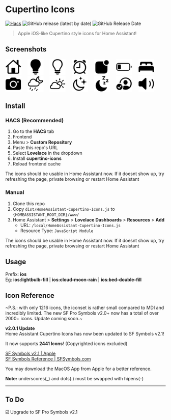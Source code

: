 # Cupertino Icons

[![Hacs](https://img.shields.io/badge/HACS-Custom-41BDF5.svg?style=for-the-badge)](https://github.com/hacs/integration)
![GitHub release (latest by date)](https://img.shields.io/github/v/release/timpihl/cupertino-icons?style=for-the-badge) 
![GitHub Release Date](https://img.shields.io/github/release-date/timpihl/cupertino-icons?style=for-the-badge)

> Apple iOS-like Cupertino style icons for Home Assistant!

## Screenshots

<div style="display: inline-block;">
<img src="https://github.com/timpihl/cupertino-icons/blob/master/docs/house.svg" alt="preview"  width="50"/>
  &#8287;&#8287;&#8287;
<img src="https://github.com/timpihl/cupertino-icons/blob/master/docs/lightbulb_fill.svg" alt="preview"  width="50"/>
  &#8287;&#8287;&#8287;
<img src="https://github.com/timpihl/cupertino-icons/blob/master/docs/lightbulb.svg" alt="preview"  width="50"/>
  &#8287;&#8287;&#8287;
<img src="https://github.com/timpihl/cupertino-icons/blob/master/docs/alarm.svg" alt="preview" width="50"/>
  &#8287;&#8287;&#8287;
<img src="https://github.com/timpihl/cupertino-icons/blob/master/docs/app_badge_fill.svg" alt="preview"  width="50"/>
  &#8287;&#8287;&#8287;
<img src="https://github.com/timpihl/cupertino-icons/blob/master/docs/battery_25.svg" alt="preview"  width="50"/>
  &#8287;&#8287;&#8287;
<img src="https://github.com/timpihl/cupertino-icons/blob/master/docs/bed_double_fill.svg" alt="preview"  width="50"/>
  <br/>
<img src="https://github.com/timpihl/cupertino-icons/blob/master/docs/camera_fill.svg" alt="preview"  width="50"/>
  &#8287;&#8287;&#8287;
<img src="https://github.com/timpihl/cupertino-icons/blob/master/docs/cloud_moon_rain.svg" alt="preview"  width="50"/>
  &#8287;&#8287;&#8287;
<img src="https://github.com/timpihl/cupertino-icons/blob/master/docs/cloud_sun.svg" alt="preview"  width="50"/>
  &#8287;&#8287;&#8287;
<img src="https://github.com/timpihl/cupertino-icons/blob/master/docs/moon_stars.svg" alt="preview"  width="50"/>
  &#8287;&#8287;&#8287;
<img src="https://github.com/timpihl/cupertino-icons/blob/master/docs/moon_zzz_fill.svg" alt="preview"  width="50"/>
  &#8287;&#8287;&#8287;
<img src="https://github.com/timpihl/cupertino-icons/blob/master/docs/person_crop_circle_badge_checkmark.svg" alt="preview"  width="50"/>
  &#8287;&#8287;&#8287;
<img src="https://github.com/timpihl/cupertino-icons/blob/master/docs/speaker_2_fill.svg" alt="preview"  width="50"/>
</div>

## Install
### HACS (Recommended)
1. Go to the **HACS** tab
2. Frontend
3. Menu > **Custom Repository**
4. Paste this repo's URL
5. Select **Lovelace** in the dropdown
6. Install **cupertino-icons**
7. Reload frontend cache

The icons should be usable in Home Assistant now. If it doesnt show up, try refreshing the page, private browsing or restart Home Assistant

### Manual
1. Clone this repo
2. Copy `dist/HomeAssistant-Cupertino-Icons.js` to `{HOMEASSISTANT_ROOT_DIR}/www/`
3. Home Assistant > **Settings** > **Lovelace Dashboards** > **Resources** > **Add**
   - URL: `/local/HomeAssistant-Cupertino-Icons.js`
   - Resource Type: `JavaScript Module`
  
The icons should be usable in Home Assistant now. If it doesnt show up, try refreshing the page, private browsing or restart Home Assistant

## Usage
Prefix: **ios**  
Eg: **ios:lightbulb-fill** | **ios:cloud-moon-rain** | **ios:bed-double-fill**

## Icon Reference

~P.S.: with only 1216 icons, the iconset is rather small compared to MDI and incredibly limited. The new SF Pro Symbols v2.0+ now has a total of over 2000+ icons. Update coming soon.~

**v2.0.1 Update**  
Home Assistant Cupertino Icons has now been updated to SF Symbols v2.1!

It now supports **2441 Icons**! (Copyrighted icons excluded)

[SF Symbols v2.1 | Apple](https://developer.apple.com/sf-symbols/)  
[SF Symbols Reference | SFSymbols.com](https://sfsymbols.com)

You may download the MacOS App from Apple for a better reference.

**Note:** underscores(\_) and dots(.) must be swapped with hipens(-)  

<hr/>

## To Do
☑️ Upgrade to SF Pro Symbols v2.1
